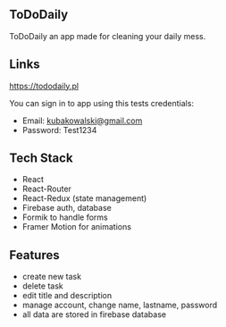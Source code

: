 ## ToDoDaily

ToDoDaily an app made for cleaning your daily mess.

## Links

https://tododaily.pl

You can sign in to app using this tests credentials:

-   Email: kubakowalski@gmail.com
-   Password: Test1234

## Tech Stack

-   React
-   React-Router
-   React-Redux (state management)
-   Firebase auth, database
-   Formik to handle forms
-   Framer Motion for animations

## Features

-   create new task
-   delete task
-   edit title and description
-   manage account, change name, lastname, password
-   all data are stored in firebase database
